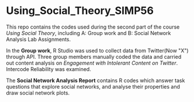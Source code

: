 # Using_Social_Theory_SIMP56
This repo contains the codes used during the second part of the course *Using Social Theory*, including A: Group work and B: Social Network Analysis Lab Assignments.

In the **Group work**, R Studio was used to collect data from Twitter(Now "X") through API. Three group members manually coded the data and carried out content analysis on *Engagement with Intolerant Content on Twitter*. Intercode Reliability was examined.  

The **Social Network Analysis Report** contains R codes which answer task questions that explore social networks, and analyse their properties and draw social network plots.
